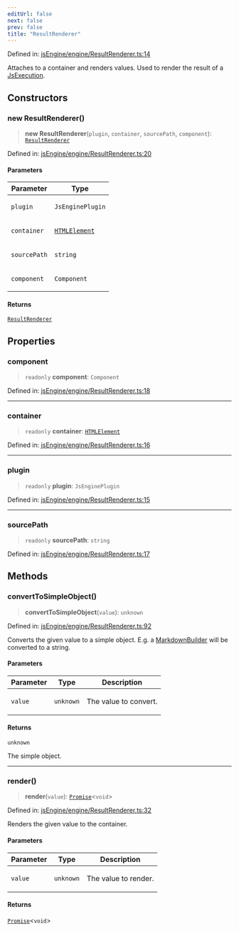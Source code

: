 ```yaml
---
editUrl: false
next: false
prev: false
title: "ResultRenderer"
---
```


Defined in: [jsEngine/engine/ResultRenderer.ts:14](https://github.com/mProjectsCode/obsidian-js-engine-plugin/blob/fff05749aaa23f9a775003f5828b7e747db4ed95/jsEngine/engine/ResultRenderer.ts#L14)

Attaches to a container and renders values.
Used to render the result of a [JsExecution](../../../../../obsidian-js-engine-plugin-docs/api/classes/jsexecution).

## Constructors

### new ResultRenderer()

> **new ResultRenderer**(`plugin`, `container`, `sourcePath`, `component`): [`ResultRenderer`](/obsidian-js-engine-plugin-docs/api/classes/resultrenderer/)

Defined in: [jsEngine/engine/ResultRenderer.ts:20](https://github.com/mProjectsCode/obsidian-js-engine-plugin/blob/fff05749aaa23f9a775003f5828b7e747db4ed95/jsEngine/engine/ResultRenderer.ts#L20)

#### Parameters

<table>
<thead>
<tr>
<th>Parameter</th>
<th>Type</th>
</tr>
</thead>
<tbody>
<tr>
<td>

`plugin`

</td>
<td>

`JsEnginePlugin`

</td>
</tr>
<tr>
<td>

`container`

</td>
<td>

[`HTMLElement`](https://developer.mozilla.org/docs/Web/API/HTMLElement)

</td>
</tr>
<tr>
<td>

`sourcePath`

</td>
<td>

`string`

</td>
</tr>
<tr>
<td>

`component`

</td>
<td>

`Component`

</td>
</tr>
</tbody>
</table>

#### Returns

[`ResultRenderer`](/obsidian-js-engine-plugin-docs/api/classes/resultrenderer/)

## Properties

### component

> `readonly` **component**: `Component`

Defined in: [jsEngine/engine/ResultRenderer.ts:18](https://github.com/mProjectsCode/obsidian-js-engine-plugin/blob/fff05749aaa23f9a775003f5828b7e747db4ed95/jsEngine/engine/ResultRenderer.ts#L18)

***

### container

> `readonly` **container**: [`HTMLElement`](https://developer.mozilla.org/docs/Web/API/HTMLElement)

Defined in: [jsEngine/engine/ResultRenderer.ts:16](https://github.com/mProjectsCode/obsidian-js-engine-plugin/blob/fff05749aaa23f9a775003f5828b7e747db4ed95/jsEngine/engine/ResultRenderer.ts#L16)

***

### plugin

> `readonly` **plugin**: `JsEnginePlugin`

Defined in: [jsEngine/engine/ResultRenderer.ts:15](https://github.com/mProjectsCode/obsidian-js-engine-plugin/blob/fff05749aaa23f9a775003f5828b7e747db4ed95/jsEngine/engine/ResultRenderer.ts#L15)

***

### sourcePath

> `readonly` **sourcePath**: `string`

Defined in: [jsEngine/engine/ResultRenderer.ts:17](https://github.com/mProjectsCode/obsidian-js-engine-plugin/blob/fff05749aaa23f9a775003f5828b7e747db4ed95/jsEngine/engine/ResultRenderer.ts#L17)

## Methods

### convertToSimpleObject()

> **convertToSimpleObject**(`value`): `unknown`

Defined in: [jsEngine/engine/ResultRenderer.ts:92](https://github.com/mProjectsCode/obsidian-js-engine-plugin/blob/fff05749aaa23f9a775003f5828b7e747db4ed95/jsEngine/engine/ResultRenderer.ts#L92)

Converts the given value to a simple object.
E.g. a [MarkdownBuilder](../../../../../obsidian-js-engine-plugin-docs/api/classes/markdownbuilder) will be converted to a string.

#### Parameters

<table>
<thead>
<tr>
<th>Parameter</th>
<th>Type</th>
<th>Description</th>
</tr>
</thead>
<tbody>
<tr>
<td>

`value`

</td>
<td>

`unknown`

</td>
<td>

The value to convert.

</td>
</tr>
</tbody>
</table>

#### Returns

`unknown`

The simple object.

***

### render()

> **render**(`value`): [`Promise`](https://developer.mozilla.org/docs/Web/JavaScript/Reference/Global_Objects/Promise)\<`void`\>

Defined in: [jsEngine/engine/ResultRenderer.ts:32](https://github.com/mProjectsCode/obsidian-js-engine-plugin/blob/fff05749aaa23f9a775003f5828b7e747db4ed95/jsEngine/engine/ResultRenderer.ts#L32)

Renders the given value to the container.

#### Parameters

<table>
<thead>
<tr>
<th>Parameter</th>
<th>Type</th>
<th>Description</th>
</tr>
</thead>
<tbody>
<tr>
<td>

`value`

</td>
<td>

`unknown`

</td>
<td>

The value to render.

</td>
</tr>
</tbody>
</table>

#### Returns

[`Promise`](https://developer.mozilla.org/docs/Web/JavaScript/Reference/Global_Objects/Promise)\<`void`\>
